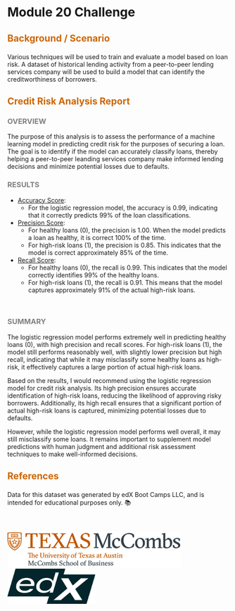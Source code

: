 # Module 20 Challenge

## <p style="color:#CC6600">Background / Scenario</p> 

Various techniques will be used to train and evaluate a model based on loan risk. A dataset of historical lending activity from a peer-to-peer lending services company will be used to build a model that can identify the creditworthiness of borrowers.
<br>

## <p style="color:#CC6600">Credit Risk Analysis Report</p> 

### <p style="color:gray">OVERVIEW</p> 
The purpose of this analysis is to assess the performance of a machine learning model in predicting credit risk for the purposes of securing a loan. The goal is to identify if the model can accurately classify loans, thereby helping a peer-to-peer leanding services company make informed lending decisions and minimize potential losses due to defaults.
<br>

### <p style="color:gray">RESULTS</p> 
- <ins>Accuracy Score</ins>: 
    - For the logistic regression model, the accuracy is 0.99, indicating that it correctly predicts 99% of the loan classifications.
- <ins>Precision Score</ins>:
    - For healthy loans (0), the precision is 1.00. When the model predicts a loan as healthy, it is correct 100% of the time.
    - For high-risk loans (1), the precision is 0.85. This indicates that the model is correct approximately 85% of the time.
- <ins>Recall Score</ins>: 
    - For healthy loans (0), the recall is 0.99. This indicates that the model correctly identifies 99% of the healthy loans. 
    - For high-risk loans (1), the recall is 0.91. This means that the model captures approximately 91% of the actual high-risk loans.
<br>

### <p style="color:gray">SUMMARY</p> 

The logistic regression model performs extremely well in predicting healthy loans (0), with high precision and recall scores. For high-risk loans (1), the model still performs reasonably well, with slightly lower precision but high recall, indicating that while it may misclassify some healthy loans as high-risk, it effectively captures a large portion of actual high-risk loans.

Based on the results, I would recommend using the logistic regression model for credit risk analysis. Its high precision ensures accurate identification of high-risk loans, reducing the likelihood of approving risky borrowers. Additionally, its high recall ensures that a significant portion of actual high-risk loans is captured, minimizing potential losses due to defaults.

However, while the logistic regression model performs well overall, it may still misclassify some loans. It remains important to supplement model predictions with human judgment and additional risk assessment techniques to make well-informed decisions.
<br>

## <p style="color:#CC6600">References</p>

Data for this dataset was generated by edX Boot Camps LLC, and is intended for educational purposes only.  📚  
<br>
<br>
<br>
![UTlogo](images/utaustin-mccombs.png)      <img src="images/edx-logo-elm.svg" width="200" height="80"> 